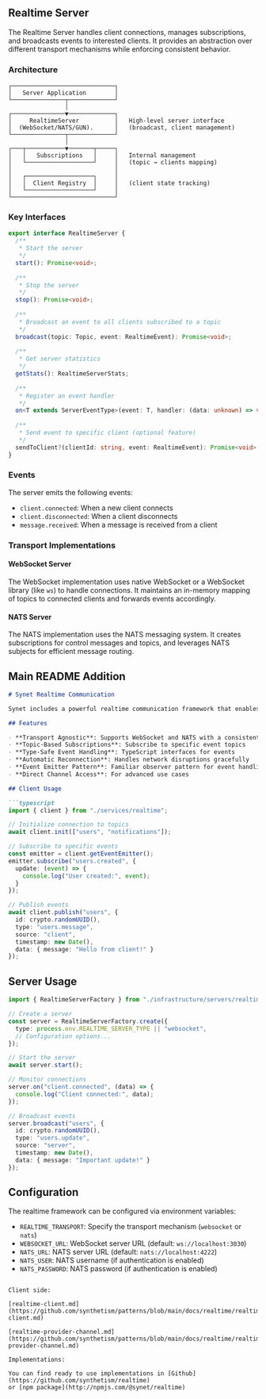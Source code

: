 ## Realtime Server

The Realtime Server handles client connections, manages subscriptions, and broadcasts events to interested clients. It provides an abstraction over different transport mechanisms while enforcing consistent behavior.

### Architecture

```
┌─────────────────────────────┐
│   Server Application        │
└───────────────┬─────────────┘
                │
┌───────────────▼─────────────┐
│     RealtimeServer          │   High-level server interface
│  (WebSocket/NATS/GUN).      │   (broadcast, client management)
└───────────────┬─────────────┘
                │
┌───┬───────────▼───────┬─────┐
│   │   Subscriptions   │     │   Internal management
│   └───────────────────┘     │   (topic → clients mapping)
│                             │
│   ┌───────────────────┐     │
│   │  Client Registry  │     │   (client state tracking)
│   └───────────────────┘     │
└─────────────────────────────┘
```

### Key Interfaces

```typescript
export interface RealtimeServer {
  /**
   * Start the server
   */
  start(): Promise<void>;
  
  /**
   * Stop the server
   */
  stop(): Promise<void>;
  
  /**
   * Broadcast an event to all clients subscribed to a topic
   */
  broadcast(topic: Topic, event: RealtimeEvent): Promise<void>;
  
  /**
   * Get server statistics
   */
  getStats(): RealtimeServerStats;
  
  /**
   * Register an event handler
   */
  on<T extends ServerEventType>(event: T, handler: (data: unknown) => void): void;
  
  /**
   * Send event to specific client (optional feature)
   */
  sendToClient?(clientId: string, event: RealtimeEvent): Promise<void>;
}
```

### Events

The server emits the following events:

- `client.connected`: When a new client connects
- `client.disconnected`: When a client disconnects
- `message.received`: When a message is received from a client

### Transport Implementations

#### WebSocket Server

The WebSocket implementation uses native WebSocket or a WebSocket library (like `ws`) to handle connections. It maintains an in-memory mapping of topics to connected clients and forwards events accordingly.

#### NATS Server

The NATS implementation uses the NATS messaging system. It creates subscriptions for control messages and topics, and leverages NATS subjects for efficient message routing.

## Main README Addition

```markdown
# Synet Realtime Communication

Synet includes a powerful realtime communication framework that enables event-driven communication between server and clients. The framework abstracts away the underlying transport mechanisms, allowing applications to focus on business logic rather than communication details.

## Features

- **Transport Agnostic**: Supports WebSocket and NATS with a consistent API
- **Topic-Based Subscriptions**: Subscribe to specific event topics
- **Type-Safe Event Handling**: TypeScript interfaces for events
- **Automatic Reconnection**: Handles network disruptions gracefully
- **Event Emitter Pattern**: Familiar observer pattern for event handling
- **Direct Channel Access**: For advanced use cases

## Client Usage

```typescript
import { client } from "./services/realtime";

// Initialize connection to topics
await client.init(["users", "notifications"]);

// Subscribe to specific events
const emitter = client.getEventEmitter();
emitter.subscribe("users.created", {
  update: (event) => {
    console.log("User created:", event);
  }
});

// Publish events
await client.publish("users", {
  id: crypto.randomUUID(),
  type: "users.message",
  source: "client",
  timestamp: new Date(),
  data: { message: "Hello from client!" }
});
```

## Server Usage

```typescript
import { RealtimeServerFactory } from "./infrastructure/servers/realtime-server-factory";

// Create a server
const server = RealtimeServerFactory.create({
  type: process.env.REALTIME_SERVER_TYPE || "websocket",
  // Configuration options...
});

// Start the server
await server.start();

// Monitor connections
server.on("client.connected", (data) => {
  console.log("Client connected:", data);
});

// Broadcast events
server.broadcast("users", {
  id: crypto.randomUUID(),
  type: "users.update",
  source: "server",
  timestamp: new Date(),
  data: { message: "Important update!" }
});
```

## Configuration

The realtime framework can be configured via environment variables:

- `REALTIME_TRANSPORT`: Specify the transport mechanism (`websocket` or `nats`)
- `WEBSOCKET_URL`: WebSocket server URL (default: `ws://localhost:3030`)
- `NATS_URL`: NATS server URL (default: `nats://localhost:4222`)
- `NATS_USER`: NATS username (if authentication is enabled)
- `NATS_PASSWORD`: NATS password (if authentication is enabled)

```

Client side:

[realtime-client.md](https://github.com/synthetism/patterns/blob/main/docs/realtime/realtime-client.md) 

[realtime-provider-channel.md](https://github.com/synthetism/patterns/blob/main/docs/realtime/realtime-provider-channel.md) 

Implementations:

You can find ready to use implementations in [Github](https://github.com/synthetism/realtime)
or [npm package](http://npmjs.com/@synet/realtime)

```
